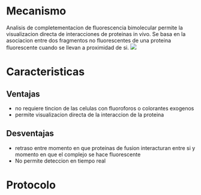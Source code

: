 # Mecanismo

Analisis de completementacion de fluorescencia bimolecular permite la visualizacion directa de interacciones de proteinas in vivo.
Se basa en la asociacion entre dos fragmentos no fluorescentes de una proteina fluorescente cuando se llevan a proximidad de si.
![](https://i.imgur.com/i9wGhfx.png)

# Caracteristicas

## Ventajas

- no requiere tincion de las celulas con fluoroforos o colorantes exogenos
- permite visualizacion directa de la interaccion de la proteina

## Desventajas

- retraso entre momento en que proteinas de fusion interacturan entre si y momento en que el complejo se hace fluorescente
- No permite deteccion en tiempo real

# Protocolo
